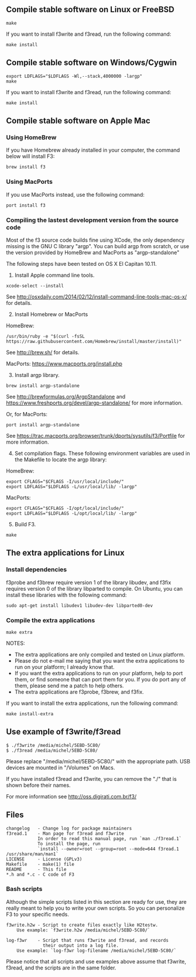 ## Compile stable software on Linux or FreeBSD

```
make
```
If you want to install f3write and f3read, run the following command:

```
make install
```


## Compile stable software on Windows/Cygwin

```
export LDFLAGS="$LDFLAGS -Wl,--stack,4000000 -largp"
make
```
If you want to install f3write and f3read, run the following command:

```
make install
```


## Compile stable software on Apple Mac

### Using HomeBrew
If you have Homebrew already installed in your computer,
the command below will install F3:
```
brew install f3
```

### Using MacPorts
If you use MacPorts instead, use the following command:
```
port install f3
```


### Compiling the lastest development version from the source code

Most of the f3 source code builds fine using XCode, the only dependency missing
is the GNU C library "argp". You can build argp from scratch, or use the version
provided by HomeBrew and MacPorts as "argp-standalone"

The following steps have been tested on OS X El Capitan 10.11.

1) Install Apple command line tools.
```
xcode-select --install
```

See http://osxdaily.com/2014/02/12/install-command-line-tools-mac-os-x/
for details.

2) Install Homebrew or MacPorts

HomeBrew:
```
/usr/bin/ruby -e "$(curl -fsSL https://raw.githubusercontent.com/Homebrew/install/master/install)"
```
See http://brew.sh/ for details.

MacPorts: https://www.macports.org/install.php


3) Install argp library.
```
brew install argp-standalone
```
See http://brewformulas.org/ArgpStandalone and
https://www.freshports.org/devel/argp-standalone/ for more information.

Or, for MacPorts:
```
port install argp-standalone
```
See https://trac.macports.org/browser/trunk/dports/sysutils/f3/Portfile for more information.

4) Set compilation flags.
These following environment variables are used in the Makefile to locate
the argp library:

HomeBrew:
```
export CFLAGS="$CFLAGS -I/usr/local/include/"
export LDFLAGS="$LDFLAGS -L/usr/local/lib/ -largp"
```
MacPorts:
```
export CFLAGS="$CFLAGS -I/opt/local/include/"
export LDFLAGS="$LDFLAGS -L/opt/local/lib/ -largp"
```

5) Build F3.
```
make
```


## The extra applications for Linux

### Install dependencies

f3probe and f3brew require version 1 of the library libudev, and
f3fix requires version 0 of the library libparted to compile.
On Ubuntu, you can install these libraries with the following command:
```
sudo apt-get install libudev1 libudev-dev libparted0-dev
```

### Compile the extra applications

```
make extra
```

NOTES:
   - The extra applications are only compiled and tested on Linux platform.
   - Please do not e-mail me saying that you want the extra applications
     to run on your platform; I already know that.
   - If you want the extra applications to run on your platform,
     help to port them, or find someone that can port them for you.
     If you do port any of them, please send me a patch to help others.
   - The extra applications are f3probe, f3brew, and f3fix.

If you want to install the extra applications, run the following command:

```
make install-extra
```


## Use example of f3write/f3read

```
$ ./f3write /media/michel/5EBD-5C80/
$ ./f3read /media/michel/5EBD-5C80/
```

Please replace "/media/michel/5EBD-5C80/" with the appropriate path.
USB devices are mounted in "/Volumes" on Macs.

If you have installed f3read and f3write, you can remove the "./"
that is shown before their names.

For more information see http://oss.digirati.com.br/f3/


## Files

    changelog   - Change log for package maintainers
    f3read.1    - Man page for f3read and f3write
                In order to read this manual page, run `man ./f3read.1`
                To install the page, run
                `install --owner=root --group=root --mode=644 f3read.1 /usr/share/man/man1`
    LICENSE     - License (GPLv3)
    Makefile    - make(1) file
    README      - This file
    *.h and *.c - C code of F3

### Bash scripts

Although the simple scripts listed in this section are ready for use,
they are really meant to help you to write your own scripts.
So you can personalize F3 to your specific needs.

    f3write.h2w - Script to create files exactly like H2testw.
        Use example: `f3write.h2w /media/michel/5EBD-5C80/`

    log-f3wr    - Script that runs f3write and f3read, and records
                  their output into a log file.
        Use example: `log-f3wr log-filename /media/michel/5EBD-5C80/`

Please notice that all scripts and use examples above assume that
f3write, f3read, and the scripts are in the same folder.
